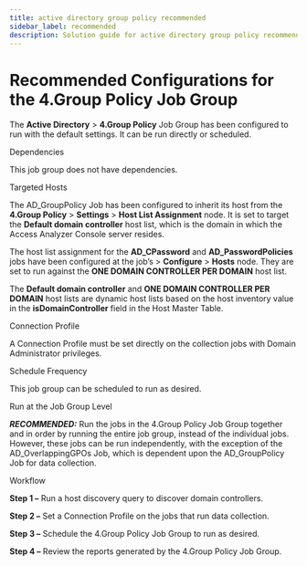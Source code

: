 ```yaml
---
title: active directory group policy recommended
sidebar_label: recommended
description: Solution guide for active directory group policy recommended including implementation steps, configuration, and best practices.
---
```


# Recommended Configurations for the 4.Group Policy Job Group

The **Active Directory** > **4.Group Policy** Job Group has been configured to run with the default
settings. It can be run directly or scheduled.

Dependencies

This job group does not have dependencies.

Targeted Hosts

The AD_GroupPolicy Job has been configured to inherit its host from the **4.Group Policy** >
**Settings** > **Host List Assignment** node. It is set to target the **Default domain controller**
host list, which is the domain in which the Access Analyzer Console server resides.

The host list assignment for the **AD_CPassword** and **AD_PasswordPolicies** jobs have been
configured at the job’s > **Configure** > **Hosts** node. They are set to run against the **ONE
DOMAIN CONTROLLER PER DOMAIN** host list.

The **Default domain controller** and **ONE DOMAIN CONTROLLER PER DOMAIN** host lists are dynamic
host lists based on the host inventory value in the **isDomainController** field in the Host Master
Table.

Connection Profile

A Connection Profile must be set directly on the collection jobs with Domain Administrator
privileges.

Schedule Frequency

This job group can be scheduled to run as desired.

Run at the Job Group Level

**_RECOMMENDED:_** Run the jobs in the 4.Group Policy Job Group together and in order by running the
entire job group, instead of the individual jobs. However, these jobs can be run independently, with
the exception of the AD_OverlappingGPOs Job, which is dependent upon the AD_GroupPolicy Job for data
collection.

Workflow

**Step 1 –** Run a host discovery query to discover domain controllers.

**Step 2 –** Set a Connection Profile on the jobs that run data collection.

**Step 3 –** Schedule the 4.Group Policy Job Group to run as desired.

**Step 4 –** Review the reports generated by the 4.Group Policy Job Group.
